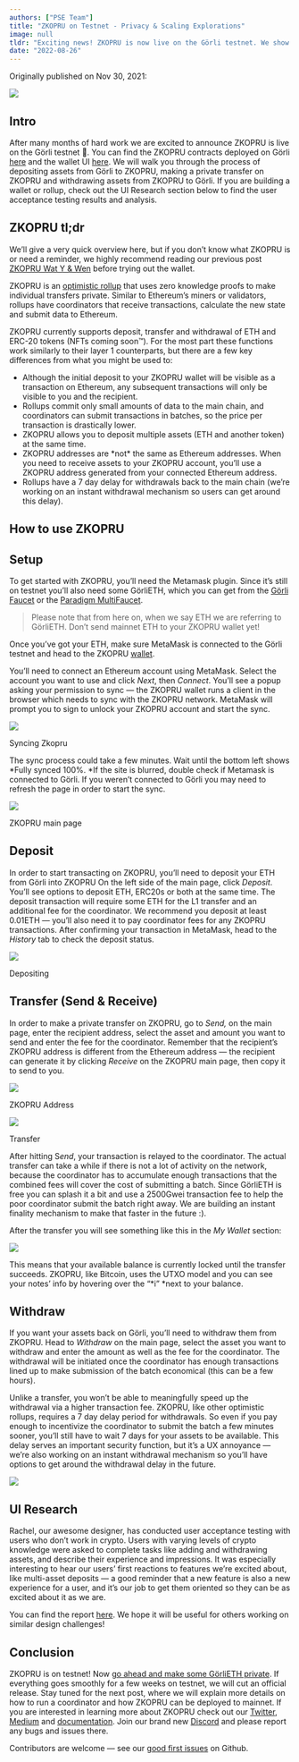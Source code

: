 ```yaml
---
authors: ["PSE Team"]
title: "ZKOPRU on Testnet - Privacy & Scaling Explorations"
image: null
tldr: "Exciting news! ZKOPRU is now live on the Görli testnet. We show you how to use it."
date: "2022-08-26"
---
```


Originally published on Nov 30, 2021:

![](https://miro.medium.com/max/1202/1*OnPLo16BKCepMHTi_CS_vg.png)

## Intro

After many months of hard work we are excited to announce ZKOPRU is live on the Görli testnet 🎊. You can find the ZKOPRU contracts deployed on Görli [here](https://goerli.etherscan.io/address/0x48458c823df628f0c053b0786d4111529b9fb7b0) and the wallet UI [here](https://wallet.zkopru.network/). We will walk you through the process of depositing assets from Görli to ZKOPRU, making a private transfer on ZKOPRU and withdrawing assets from ZKOPRU to Görli. If you are building a wallet or rollup, check out the UI Research section below to find the user acceptance testing results and analysis.

## ZKOPRU tl;dr

We’ll give a very quick overview here, but if you don’t know what ZKOPRU is or need a reminder, we highly recommend reading our previous post [ZKOPRU Wat Y & Wen](https://medium.com/privacy-scaling-explorations/ZKOPRU-wat-y-wen-f5026903cf39) before trying out the wallet.

ZKOPRU is an [optimistic rollup](https://ethereum.org/en/developers/docs/scaling/layer-2-rollups/#optimistic-rollups) that uses zero knowledge proofs to make individual transfers private. Similar to Ethereum’s miners or validators, rollups have coordinators that receive transactions, calculate the new state and submit data to Ethereum.

ZKOPRU currently supports deposit, transfer and withdrawal of ETH and ERC-20 tokens (NFTs coming soon™). For the most part these functions work similarly to their layer 1 counterparts, but there are a few key differences from what you might be used to:

- Although the initial deposit to your ZKOPRU wallet will be visible as a transaction on Ethereum, any subsequent transactions will only be visible to you and the recipient.
- Rollups commit only small amounts of data to the main chain, and coordinators can submit transactions in batches, so the price per transaction is drastically lower.
- ZKOPRU allows you to deposit multiple assets (ETH and another token) at the same time.
- ZKOPRU addresses are \*not\* the same as Ethereum addresses. When you need to receive assets to your ZKOPRU account, you’ll use a ZKOPRU address generated from your connected Ethereum address.
- Rollups have a 7 day delay for withdrawals back to the main chain (we’re working on an instant withdrawal mechanism so users can get around this delay).

## How to use ZKOPRU

## Setup

To get started with ZKOPRU, you’ll need the Metamask plugin. Since it’s still on testnet you’ll also need some GörliETH, which you can get from the [Görli Faucet](https://faucet.goerli.mudit.blog/) or the [Paradigm MultiFaucet](https://faucet.paradigm.xyz/).

> Please note that from here on, when we say ETH we are referring to GörliETH. Don’t send mainnet ETH to your ZKOPRU wallet yet!

Once you’ve got your ETH, make sure MetaMask is connected to the Görli testnet and head to the ZKOPRU [wallet](https://zkopru.network/).

You’ll need to connect an Ethereum account using MetaMask. Select the account you want to use and click _Next_, then _Connect_. You’ll see a popup asking your permission to sync — the ZKOPRU wallet runs a client in the browser which needs to sync with the ZKOPRU network. MetaMask will prompt you to sign to unlock your ZKOPRU account and start the sync.

![](https://miro.medium.com/max/1400/0*TWLX-_TdNK0uWoR-)

Syncing Zkopru

The sync process could take a few minutes. Wait until the bottom left shows \*Fully synced 100%. \*If the site is blurred, double check if Metamask is connected to Görli. If you weren’t connected to Görli you may need to refresh the page in order to start the sync.

![](https://miro.medium.com/max/1400/1*bG__U_qysCQ9xBqgrE2FtQ.png)

ZKOPRU main page

## Deposit

In order to start transacting on ZKOPRU, you’ll need to deposit your ETH from Görli into ZKOPRU On the left side of the main page, click _Deposit_. You’ll see options to deposit ETH, ERC20s or both at the same time. The deposit transaction will require some ETH for the L1 transfer and an additional fee for the coordinator. We recommend you deposit at least 0.01ETH — you’ll also need it to pay coordinator fees for any ZKOPRU transactions. After confirming your transaction in MetaMask, head to the _History_ tab to check the deposit status.

![](https://miro.medium.com/max/1400/1*LY_SezdWuD4vTCsZaOYIkw.png)

Depositing

## Transfer (Send & Receive)

In order to make a private transfer on ZKOPRU, go to _Send,_ on the main page, enter the recipient address, select the asset and amount you want to send and enter the fee for the coordinator. Remember that the recipient’s ZKOPRU address is different from the Ethereum address — the recipient can generate it by clicking _Receive_ on the ZKOPRU main page, then copy it to send to you.

![](https://miro.medium.com/max/1400/0*34CuL1JkOPxxBuYx)

ZKOPRU Address

![](https://miro.medium.com/max/1400/1*JTChF3QmNF6UTWZO42CHew.png)

Transfer

After hitting S*end*, your transaction is relayed to the coordinator. The actual transfer can take a while if there is not a lot of activity on the network, because the coordinator has to accumulate enough transactions that the combined fees will cover the cost of submitting a batch. Since GörliETH is free you can splash it a bit and use a 2500Gwei transaction fee to help the poor coordinator submit the batch right away. We are building an instant finality mechanism to make that faster in the future :).

After the transfer you will see something like this in the _My Wallet_ section:

![](https://miro.medium.com/max/634/0*Vz3tHJi4T7GddChn)

This means that your available balance is currently locked until the transfer succeeds. ZKOPRU, like Bitcoin, uses the UTXO model and you can see your notes’ info by hovering over the “\*i” \*next to your balance.

## Withdraw

If you want your assets back on Görli, you’ll need to withdraw them from ZKOPRU. Head to _Withdraw_ on the main page, select the asset you want to withdraw and enter the amount as well as the fee for the coordinator. The withdrawal will be initiated once the coordinator has enough transactions lined up to make submission of the batch economical (this can be a few hours).

Unlike a transfer, you won’t be able to meaningfully speed up the withdrawal via a higher transaction fee. ZKOPRU, like other optimistic rollups, requires a 7 day delay period for withdrawals. So even if you pay enough to incentivize the coordinator to submit the batch a few minutes sooner, you’ll still have to wait 7 days for your assets to be available. This delay serves an important security function, but it’s a UX annoyance — we’re also working on an instant withdrawal mechanism so you’ll have options to get around the withdrawal delay in the future.

![](https://miro.medium.com/max/1400/0*Jdkh8xVV1w2s3TjF)

## UI Research

Rachel, our awesome designer, has conducted user acceptance testing with users who don’t work in crypto. Users with varying levels of crypto knowledge were asked to complete tasks like adding and withdrawing assets, and describe their experience and impressions. It was especially interesting to hear our users’ first reactions to features we’re excited about, like multi-asset deposits — a good reminder that a new feature is also a new experience for a user, and it’s our job to get them oriented so they can be as excited about it as we are.

You can find the report [here](https://github.com/zkopru-network/resources/tree/main/ui-ux/wallet). We hope it will be useful for others working on similar design challenges!

## Conclusion

ZKOPRU is on testnet! Now [go ahead and make some GörliETH private](https://zkopru.network/wallet). If everything goes smoothly for a few weeks on testnet, we will cut an official release. Stay tuned for the next post, where we will explain more details on how to run a coordinator and how ZKOPRU can be deployed to mainnet. If you are interested in learning more about ZKOPRU check out our [Twitter](https://twitter.com/zkoprunetwork), [Medium](https://medium.com/privacy-scaling-explorations) and [documentation](https://docs.zkopru.network/). Join our brand new [Discord](http://discord.gg/vchXmtWK5Z) and please report any bugs and issues there.

Contributors are welcome — see our [good first issues](https://github.com/zkopru-network/zkopru/labels/good%20first%20issue) on Github.
